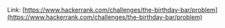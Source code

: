 Link: [https://www.hackerrank.com/challenges/the-birthday-bar/problem](https://www.hackerrank.com/challenges/the-birthday-bar/problem)
